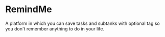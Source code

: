 # RemindMe
A platform in which you can save tasks and subtanks with optional tag so you don't remember anything to do in your life.
